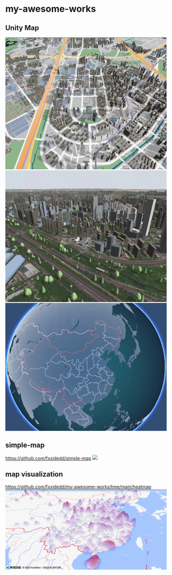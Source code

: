 # my-awesome-works

## Unity Map

![](./unity-map1.jpeg)
![](./unity-map2.jpeg)
![](./unity-map3.png)

## simple-map
https://github.com/fxxjdedd/simple-map
![](./simple-map.gif)

## map visualization
https://github.com/fxxjdedd/my-awesome-works/tree/main/heatmap
![](./heatmap.png)